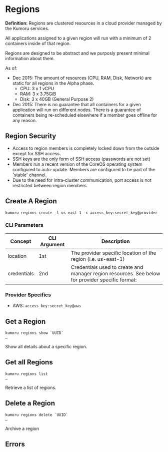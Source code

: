 # Regions

**Definition:** Regions are clustered resources in a cloud provider managed by the Kumoru services.

All applications assigned to a given region will run with a minimum of 2 containers inside of that region.

Regions are designed to be abstract and we purposly present minimal information about them.

As of:

- Dec 2015: The amount of resources (CPU, RAM, Disk, Network) are static for all regions in the Alpha phase.
  - CPU: 3 x 1 vCPU
  - RAM: 3 x 3.75GiB
  - Disk: 3 x 40GB (General Purpose 2)
- Dec 2015: There is no guarantee that all containers for a given application will run on different nodes. There is a guarantee of containers being re-scheduled elsewhere if a member goes offline for any reason.

## Region Security

 - Access to region members is completely locked down from the outside except for SSH access.
 - SSH keys are the only form of SSH access (passwords are not set)
 - Members run a recent version of the CoreOS operating system configured to auto-update. Members are configured to be part of the 'stable' channel.
 - Due to the need for intra-cluster communication, port access is not restricted between region members.

## Create A Region

```shell
kumoru regions create -l us-east-1 -c access_key:secret_key@provider

```

### CLI Parameters
Concept | CLI Argument | Description
------- | ---------- | -----------
location | 1st  | The provider specific location of the region (i.e. us-east-1)
credentials | 2nd | Credentials used to create and manager region resources. See below for provider specific format:

### Provider Specifics

- AWS: `access_key:secret_key@aws`

## Get a Region

```shell
kumoru regions show `UUID`
…
```

Show all details about a specific region.

## Get all Regions

```shell
kumoru regions list
…
```

Retrieve a list of regions.

## Delete a Region

```shell
kumoru regions delete `UUID`
…
```

Archive a region

## Errors
